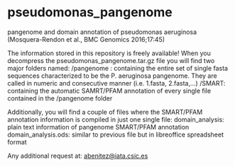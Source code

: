 # pseudomonas_pangenome
pangenome and domain annotation of pseudomonas aeruginosa (Mosquera-Rendon et al., BMC Genomics 2016;17:45)

The information stored in this repository is freely available!
When you decompress the pseudomonas_pangenome.tar.gz file you will find two major folders named:
  /pangenome  : containing the entire set of single fasta sequences characterized to be the P. aeruginosa pangenome. They are                 called in numeric and consecutive manner (i.e. 1.fasta, 2.fasta,...)
  /SMART:       containing the automatic SAMRT/PFAM annotation of every single file contained in the /pangenome folder
  
Additionally, you will find a couple of files where the SMART/PFAM annotation information is compiled in just one single file:
  domain_analysis:      plain text information of pangenome SMART/PFAM annotation
  domain_analysis.ods:  similar to previous file but in libreoffice spreadsheet format
  
Any additional request at:  abenitez@iata.csic.es
